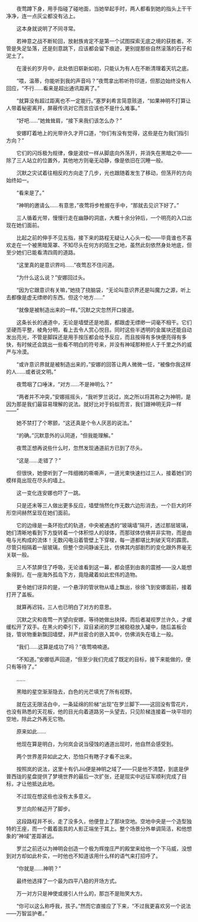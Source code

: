 　　夜莺蹲下身，用手指碰了碰地面，当她举起手时，两人都看到她的指头上干干净净，连一点灰尘都没有沾上。

　　这本身就说明了不同寻常。

　　若神意之战不断轮回，放射族肯定不是第一个试图探索无底之境的获胜者。不管是失足坠落，还是刻意跳下，应该都会留下痕迹，更别提那些自然滚落的石子和泥土了。

　　在漫长的岁月中，此处依旧崭新如初，只能认为有人在不断清理着天坑之底。

　　“喂，温蒂，你能听到我的声音吗？”夜莺拿出聆听符印道，但那边始终没有人回应，“不行……看来是超出通讯距离了。”

　　“就算没有超过距离也不一定能行。”塞罗刹希言简意赅道，“如果神明不打算让人带着秘密离开，屏蔽传讯对它而言应该也不是什么难事。”

　　“好吧……”她耸耸肩，“接下来我们该怎么办？”

　　安娜盯着地上的光带许久才开口道，“你们有没有觉得，这些是在为我们指引方向？”

　　它们的闪烁极为规律，像是波纹一样从脚底向外荡开，并消失在黑暗之中——除了三人站立的位置外，其他地方则毫无动静，像是依旧在沉睡一般。

　　沉默之灾试着往相反的方向走了几步，光也跟随着发生了移动，但荡开的方向始终如一。

　　“看来是了。”

　　“神明的邀请么……有意思，”夜莺将步枪握在手中，“那就去见识下好了。”

　　三人循着光带，慢慢行走在幽静的洞底，大概十余分钟后，一个明亮的入口出现在她们面前。

　　比起之前的伸手不见五指，接下来的路程无疑让人心头一松——毕竟谁也不喜欢走在一个被黑暗笼罩、不知尽头在何方的陌生之地，虽然此刻依然身处地底，但至少她们已能看清四周的道路。

　　“这里真的是意识界吗……”夜莺忍不住问道。

　　“为什么这么说？”安娜回过头。

　　“因为它跟意识有关嘛，”她挠了挠脑袋，“无论叫意识界还是叫魔力之源，听上去都像是虚无缥缈的东西。但这个地方……”

　　“就像是被制造出来的一样。”沉默之灾忽然开口接道。

　　这条长长的通道中，无论是墙壁还是地面，都跟虚无缥缈一词毫不相干。它们坚硬而平整，棱角分明，看上去令人赏心悦目。同时这些半透明的金属块还能自动发出亮光，不管是脚踩还是用手按压都会给予反应，而且按得有多快便亮得有多快，有时候还会跳出一些看不明白的符号来，并没有神域那种拒人于千里之外的威严与冷漠。

　　“或许意识界就是被制造出来的，”安娜的回答让两人微微一怔，“被像你我这样的人……或者说文明。”

　　夜莺咽了口唾沫，“对方……不是神明么？”

　　“两者并不冲突，”安娜摇摇头，“我听罗兰说过，岚之所以将其称之为神明，是因为那是我们最容易理解的说法。就好比对于蚂蚁而言，我们跟神明无异一样——”

　　她不禁打了个寒颤，“这还真是个令人厌恶的说法。”

　　“的确。”沉默意外的认同道，“但我能理解。”

　　夜莺正想再说些什么时，忽然发现通道前方已到了尽头。

　　“这是……走错了？”

　　但很快，她便听到了一阵细微的嘶嘶声，一道光束快速扫过三人，接着她们的模样竟出现在尽头的墙上。

　　这一变化连安娜也吓了一跳。

　　只是还未等三人做出更多反应，墙壁悄然化作无数六边形消去，一个巨大的环形空间赫然呈现在她们面前。

　　它的边缘是一条环抱式的轨道，中央被通透的“玻璃墙”隔开，透过那层玻璃，她们清晰地看到下方旋转着一个体积惊人的球体，而那球体仿佛并非实物，而是由电与光构成的流体！无数闪电沿着管壁上下穿梭，每一道都堪比刺破天穹的霹雳。尽管只相隔着一层玻璃，但整个空间静谧无比，仿佛其内部剧烈的变化跟外界毫无关联一般。

　　三人不禁屏住了呼吸，无论谁看到这一幕，都会感到由衷的震撼——没人能想象得到，在一座海外孤岛下方，竟隐藏着如此宏伟的造物。

　　更令她们讶异的是，一个悬浮的管状物从墙上飘出，徐徐飞到安娜面前，接着打开了盖板。

　　就算再迟钝，三人也已明白了对方的意思。

　　沉默之灾和夜莺一齐望向安娜，等待她做出抉择。而后者凝视罗兰许久，才缓缓松开了双手。在黑火的牵引下，双目紧闭的罗兰被稳稳放入罐中，随后盖板合拢，管状物重新飘回墙壁，并严丝密合的嵌入其中，仿佛消失在墙上一般。

　　“我们……这算是成功了吗？”夜莺喃喃道。

　　“不知道。”安娜低声回道，“但至少我们完成了既定的目标，接下来能做的，便只有等待了。”

　　……

　　黑暗的星空渐渐隐去，白色的光芒填充了所有视野。

　　就在这无限洁白中，一条延绵的阶梯“出现”在罗兰脚下——这回没有雪花片，也没有熟悉的天花板，他的目光向着道路另一头望去，只见阶梯连接着一块平坦的空地，除此之外再无它物。

　　原来如此……

　　他现在算是明白，为何岚会说当侵蚀的通道出现时，他自然会感受到。

　　两个世界差异如此之大，恐怕只有瞎子才看不出来。

　　按照岚的说法，这里十有仈Jiǔ便是神明之域了——只是他不清楚，到底是伊普西珑的星盘提供了梦境世界的最后一次扩张，还是现实中远征军顺利完成了目标，才让他抵达此地。

　　不过现在想这些也没有太多意义。

　　罗兰向阶梯迈开了脚步。

　　这段路程并不长，走了没多久，他便登上了那块空地。空地中央是一个造型独特的王座，而一个戴着面具的人影正端坐于其上。整个场景分外单调简洁，和他想象的“神域”差距甚远。

　　罗兰之前还以为神明会创造一个极为辉煌庄严的殿堂来给他一个下马威，没想到对方却如此朴实，一时他也不知道该用什么样的语气来打招呼了。

　　“你就是……神明？”

　　最终他选择了一个最为四平八稳的开场方式。

　　万一对方只是神使或接引人什么的，那岂不是贻笑大方。

　　“你可以这么称呼我，孩子。”然而它直接应了下来，“不过我更喜欢另一个说法——万智监护者。”
